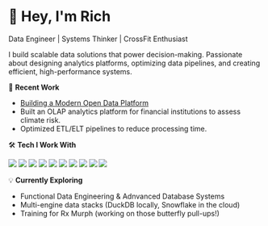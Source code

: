 # 👋 Hey, I'm Rich

Data Engineer | Systems Thinker | CrossFit Enthusiast

I build scalable data solutions that power decision-making. Passionate about designing analytics platforms, optimizing data pipelines, and creating efficient, high-performance systems.

🚀 **Recent Work**
- [Building a Modern Open Data Platform](https://github.com/richban/opendata-stack-platform)
- Built an OLAP analytics platform for financial institutions to assess climate risk.
- Optimized ETL/ELT pipelines to reduce processing time.

🛠 **Tech I Work With**  

<p align="left">
  <img src="https://img.shields.io/badge/-Python-3776AB?style=flat-square&logo=python&logoColor=white" />
  <img src="https://img.shields.io/badge/-SQL-336791?style=flat-square&logo=postgresql&logoColor=white" />
  <img src="https://img.shields.io/badge/-Snowflake-29B5E8?style=flat-square&logo=snowflake&logoColor=white" />
  <img src="https://img.shields.io/badge/-DuckDB-4A4A4A?style=flat-square&logo=duckdb&logoColor=white" />
  <img src="https://img.shields.io/badge/-dbt-FF694B?style=flat-square&logo=dbt&logoColor=white" />
  <img src="https://img.shields.io/badge/-Dagster-072635?style=flat-square" />
  <img src="https://img.shields.io/badge/-AWS-232F3E?style=flat-square&logo=amazon-aws&logoColor=white" />
  <img src="https://img.shields.io/badge/-Terraform-623CE4?style=flat-square&logo=terraform&logoColor=white" />
  <img src="https://img.shields.io/badge/-Docker-2496ED?style=flat-square&logo=docker&logoColor=white" />
  <img src="https://img.shields.io/badge/-Nix-5277C3?style=flat-square&logo=nixos&logoColor=white" />
</p>

💡 **Currently Exploring**
- Functional Data Engineering & Adnvanced Database Systems
- Multi-engine data stacks (DuckDB locally, Snowflake in the cloud)
- Training for Rx Murph (working on those butterfly pull-ups!)

